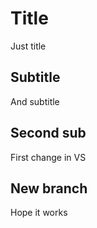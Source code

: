 # Title
Just title 

## Subtitle
And subtitle

## Second sub
First change in VS

## New branch
Hope it works
